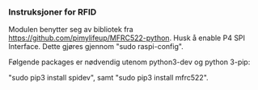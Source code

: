 ### Instruksjoner for RFID

Modulen benytter seg av bibliotek fra https://github.com/pimylifeup/MFRC522-python.
Husk å enable P4 SPI Interface.
Dette gjøres gjennom "sudo raspi-config".

Følgende packages er nødvendig utenom python3-dev og python 3-pip:

"sudo pip3 install spidev", samt "sudo pip3 install mfrc522".



